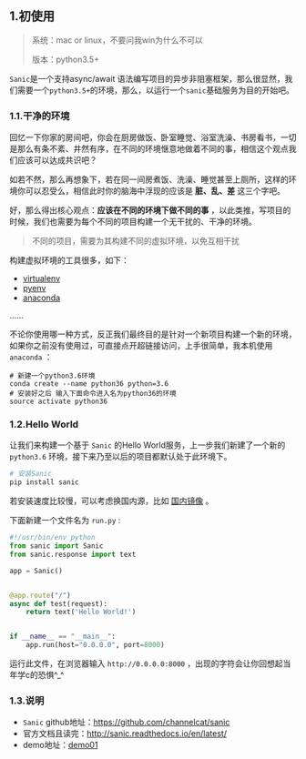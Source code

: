 ## 1.初使用

> 系统：mac or linux，不要问我win为什么不可以
>
> 版本：python3.5+

`Sanic`是一个支持async/await 语法编写项目的异步非阻塞框架，那么很显然，我们需要一个`python3.5+`的环境，那么，以运行一个`sanic`基础服务为目的开始吧。

### 1.1.干净的环境

回忆一下你家的房间吧，你会在厨房做饭、卧室睡觉、浴室洗澡、书房看书，一切是那么有条不紊、井然有序，在不同的环境惬意地做着不同的事，相信这个观点我们应该可以达成共识吧？

如若不然，那么再想象下，若在同一间房煮饭、洗澡、睡觉甚至上厕所，这样的环境你可以忍受么，相信此时你的脑海中浮现的应该是 **脏、乱、差** 这三个字吧。

好，那么得出核心观点：**应该在不同的环境下做不同的事** ，以此类推，写项目的时候，我们也需要为每个不同的项目构建一个无干扰的、干净的环境。

> 不同的项目，需要为其构建不同的虚拟环境，以免互相干扰

构建虚拟环境的工具很多，如下：

- [virtualenv](https://virtualenv.pypa.io/en/stable/)
- [pyenv](https://github.com/pyenv/pyenv)
- [anaconda](https://www.continuum.io/downloads)

…...

不论你使用哪一种方式，反正我们最终目的是针对一个新项目构建一个新的环境，如果你之前没有使用过，可直接点开超链接访问，上手很简单，我本机使用`anaconda` ：

```shell
# 新建一个python3.6环境
conda create --name python36 python=3.6
# 安装好之后 输入下面命令进入名为python36的环境
source activate python36
```

### 1.2.Hello World

让我们来构建一个基于 `Sanic` 的Hello World服务，上一步我们新建了一个新的 `python3.6` 环境，接下来乃至以后的项目都默认处于此环境下。

```python
# 安装Sanic
pip install sanic
```

若安装速度比较慢，可以考虑换国内源，比如 [国内镜像](https://mirrors.tuna.tsinghua.edu.cn/help/pypi/) 。

下面新建一个文件名为 `run.py` :

```python
#!/usr/bin/env python
from sanic import Sanic
from sanic.response import text

app = Sanic()


@app.route("/")
async def test(request):
    return text('Hello World!')


if __name__ == "__main__":
    app.run(host="0.0.0.0", port=8000)
```

运行此文件，在浏览器输入 `http://0.0.0.0:8000` ，出现的字符会让你回想起当年学c的恐惧^_^

### 1.3.说明

- `Sanic` github地址：https://github.com/channelcat/sanic
- 官方文档且读完：http://sanic.readthedocs.io/en/latest/
- demo地址：[demo01](https://github.com/howie6879/Sanic-For-Pythoner/blob/master/examples/demo01/run.py)